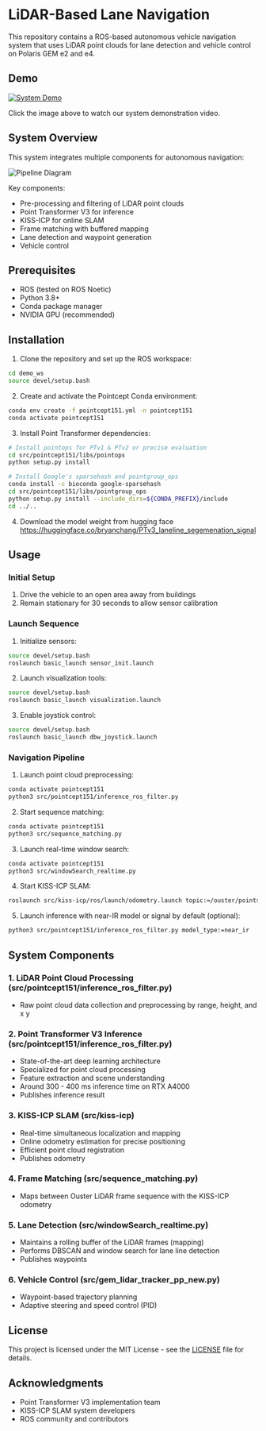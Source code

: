 # LiDAR-Based Lane Navigation
This repository contains a ROS-based autonomous vehicle navigation system that uses LiDAR point clouds for lane detection and vehicle control on Polaris GEM e2 and e4.

## Demo
[![System Demo](https://img.youtube.com/vi/cCTi2zFftlY/0.jpg)](https://www.youtube.com/watch?v=cCTi2zFftlY)

Click the image above to watch our system demonstration video.

## System Overview
This system integrates multiple components for autonomous navigation:

![Pipeline Diagram](https://github.com/user-attachments/assets/2270f090-0446-4392-a38a-c3dde9e49b30)

Key components:
- Pre-processing and filtering of LiDAR point clouds
- Point Transformer V3 for inference
- KISS-ICP for online SLAM
- Frame matching with buffered mapping
- Lane detection and waypoint generation
- Vehicle control

## Prerequisites
- ROS (tested on ROS Noetic)
- Python 3.8+
- Conda package manager
- NVIDIA GPU (recommended)

## Installation

1. Clone the repository and set up the ROS workspace:
```bash
cd demo_ws
source devel/setup.bash
```

2. Create and activate the Pointcept Conda environment:
```bash
conda env create -f pointcept151.yml -n pointcept151
conda activate pointcept151
```

3. Install Point Transformer dependencies:
```bash
# Install pointops for PTv1 & PTv2 or precise evaluation
cd src/pointcept151/libs/pointops
python setup.py install

# Install Google's sparsehash and pointgroup_ops
conda install -c bioconda google-sparsehash 
cd src/pointcept151/libs/pointgroup_ops
python setup.py install --include_dirs=${CONDA_PREFIX}/include
cd ../..
```

4. Download the model weight from hugging face
   https://huggingface.co/bryanchang/PTv3_laneline_segemenation_signal

## Usage

### Initial Setup
1. Drive the vehicle to an open area away from buildings
2. Remain stationary for 30 seconds to allow sensor calibration

### Launch Sequence
1. Initialize sensors:
```bash
source devel/setup.bash
roslaunch basic_launch sensor_init.launch
```

2. Launch visualization tools:
```bash
source devel/setup.bash
roslaunch basic_launch visualization.launch
```

3. Enable joystick control:
```bash
source devel/setup.bash
roslaunch basic_launch dbw_joystick.launch
```

### Navigation Pipeline
1. Launch point cloud preprocessing:
```bash
conda activate pointcept151
python3 src/pointcept151/inference_ros_filter.py
```

2. Start sequence matching:
```bash
conda activate pointcept151
python3 src/sequence_matching.py
```

3. Launch real-time window search:
```bash
conda activate pointcept151
python3 src/windowSearch_realtime.py
```

4. Start KISS-ICP SLAM:
```bash
roslaunch src/kiss-icp/ros/launch/odometry.launch topic:=/ouster/points
```

5. Launch inference with near-IR model or signal by default (optional):
```bash
python3 src/pointcept151/inference_ros_filter.py model_type:=near_ir 
```

## System Components

### 1. LiDAR Point Cloud Processing (src/pointcept151/inference_ros_filter.py)
- Raw point cloud data collection and preprocessing by range, height, and x y

### 2. Point Transformer V3 Inference (src/pointcept151/inference_ros_filter.py)
- State-of-the-art deep learning architecture
- Specialized for point cloud processing
- Feature extraction and scene understanding
- Around 300 - 400 ms inference time on RTX A4000
- Publishes inference result

### 3. KISS-ICP SLAM (src/kiss-icp)
- Real-time simultaneous localization and mapping
- Online odometry estimation for precise positioning
- Efficient point cloud registration
- Publishes odometry 

### 4. Frame Matching (src/sequence_matching.py)
- Maps between Ouster LiDAR frame sequence with the KISS-ICP odometry

### 5. Lane Detection (src/windowSearch_realtime.py)
- Maintains a rolling buffer of the LiDAR frames (mapping)
- Performs DBSCAN and window search for lane line detection
- Publishes waypoints

### 6. Vehicle Control (src/gem_lidar_tracker_pp_new.py)
- Waypoint-based trajectory planning
- Adaptive steering and speed control (PID)

## License
This project is licensed under the MIT License - see the [LICENSE](LICENSE) file for details.

## Acknowledgments
- Point Transformer V3 implementation team
- KISS-ICP SLAM system developers
- ROS community and contributors
